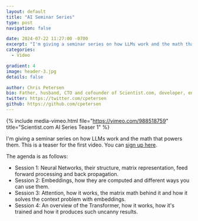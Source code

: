 ```yaml
---
layout: default
title: "AI Seminar Series"
type: post
navigation: false

date: 2024-07-22 11:27:00 -0700
excerpt: "I'm giving a seminar series on how LLMs work and the math that powers them."
categories:
  - Video

gradient: 4
image: header-3.jpg
details: false

author: Chris Petersen
bio: Father, husband, CTO and cofounder of Scientist.com, developer, entrepreneur and technologist.
twitter: https://twitter.com/cpetersen
github: https://github.com/cpetersen
---
```


{% include media-vimeo.html file="https://vimeo.com/988518759" title="Scientist.com AI Series Teaser 1" %}

I'm giving a seminar series on how LLMs work and the math that powers them. This is a teaser for the first video. You can [sign up here](https://www.bigmarker.com/series/2024-ai-innovation/series_details).

The agenda is as follows:
 * Session 1: Neural Networks, their structure, matrix representation, feed forward processing and back propagation.
 * Session 2: Embeddings, how they are computed and different ways you can use them.
 * Session 3: Attention, how it works, the matrix math behind it and how it solves the context problem with embeddings.
 * Session 4: An overview of the Transformer, how it works, how it's trained and how it produces such uncanny results.
